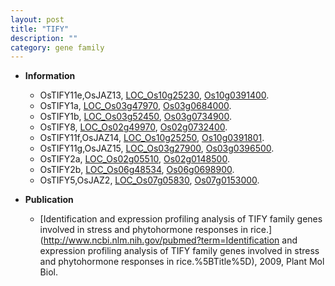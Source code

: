```yaml
---
layout: post
title: "TIFY"
description: ""
category: gene family
---
```


* **Information**  
    + OsTIFY11e,OsJAZ13, [LOC_Os10g25230](http://rice.uga.edu/cgi-bin/ORF_infopage.cgi?orf=LOC_Os10g25230), [Os10g0391400](https://rapdb.dna.affrc.go.jp/locus/?name=Os10g0391400).
    + OsTIFY1a, [LOC_Os03g47970](http://rice.uga.edu/cgi-bin/ORF_infopage.cgi?orf=LOC_Os03g47970), [Os03g0684000](https://rapdb.dna.affrc.go.jp/locus/?name=Os03g0684000).
    + OsTIFY1b, [LOC_Os03g52450](http://rice.uga.edu/cgi-bin/ORF_infopage.cgi?orf=LOC_Os03g52450), [Os03g0734900](https://rapdb.dna.affrc.go.jp/locus/?name=Os03g0734900).
    + OsTIFY8, [LOC_Os02g49970](http://rice.uga.edu/cgi-bin/ORF_infopage.cgi?orf=LOC_Os02g49970), [Os02g0732400](https://rapdb.dna.affrc.go.jp/locus/?name=Os02g0732400).
    + OsTIFY11f,OsJAZ14, [LOC_Os10g25250](http://rice.uga.edu/cgi-bin/ORF_infopage.cgi?orf=LOC_Os10g25250), [Os10g0391801](https://rapdb.dna.affrc.go.jp/locus/?name=Os10g0391801).
    + OsTIFY11g,OsJAZ15, [LOC_Os03g27900](http://rice.uga.edu/cgi-bin/ORF_infopage.cgi?orf=LOC_Os03g27900), [Os03g0396500](https://rapdb.dna.affrc.go.jp/locus/?name=Os03g0396500).
    + OsTIFY2a, [LOC_Os02g05510](http://rice.uga.edu/cgi-bin/ORF_infopage.cgi?orf=LOC_Os02g05510), [Os02g0148500](https://rapdb.dna.affrc.go.jp/locus/?name=Os02g0148500).
    + OsTIFY2b, [LOC_Os06g48534](http://rice.uga.edu/cgi-bin/ORF_infopage.cgi?orf=LOC_Os06g48534), [Os06g0698900](https://rapdb.dna.affrc.go.jp/locus/?name=Os06g0698900).
    + OsTIFY5,OsJAZ2, [LOC_Os07g05830](http://rice.uga.edu/cgi-bin/ORF_infopage.cgi?orf=LOC_Os07g05830), [Os07g0153000](https://rapdb.dna.affrc.go.jp/locus/?name=Os07g0153000).

* **Publication**  
    + [Identification and expression profiling analysis of TIFY family genes involved in stress and phytohormone responses in rice.](http://www.ncbi.nlm.nih.gov/pubmed?term=Identification and expression profiling analysis of TIFY family genes involved in stress and phytohormone responses in rice.%5BTitle%5D), 2009, Plant Mol Biol.


